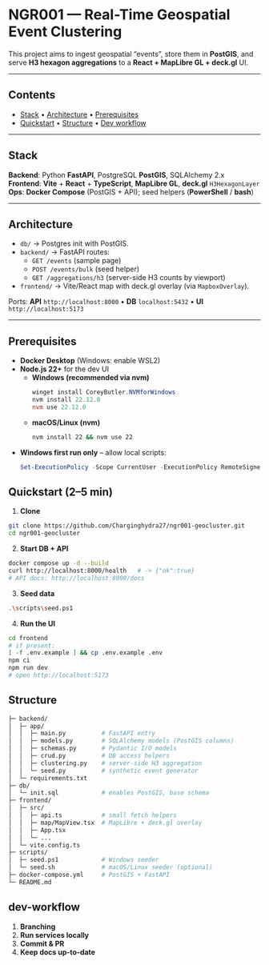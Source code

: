 # NGR001 — Real-Time Geospatial Event Clustering

This project aims to ingest geospatial “events”, store them in **PostGIS**, and serve **H3 hexagon aggregations** to a **React + MapLibre GL + deck.gl** UI.

---

## Contents
- [Stack](#stack) • [Architecture](#architecture) • [Prerequisites](#prerequisites)  
- [Quickstart](#quickstart-25-min) • [Structure](#Structure) • [Dev workflow](#dev-workflow) 




---

## Stack
**Backend**: Python **FastAPI**, PostgreSQL **PostGIS**, SQLAlchemy 2.x  
**Frontend**: **Vite** + **React** + **TypeScript**, **MapLibre GL**, **deck.gl** `H3HexagonLayer`  
**Ops**: **Docker Compose** (PostGIS + API); seed helpers (**PowerShell** / **bash**)

---

## Architecture
- `db/` → Postgres init with PostGIS.
- `backend/` → FastAPI routes:
  - `GET /events` (sample page)
  - `POST /events/bulk` (seed helper)
  - `GET /aggregations/h3` (server-side H3 counts by viewport)
- `frontend/` → Vite/React map with deck.gl overlay (via `MapboxOverlay`).

Ports: **API** `http://localhost:8000` • **DB** `localhost:5432` • **UI** `http://localhost:5173`

---

## Prerequisites
- **Docker Desktop** (Windows: enable WSL2)
- **Node.js 22+** for the dev UI
  - **Windows (recommended via nvm)**
    ```powershell
    winget install CoreyButler.NVMforWindows
    nvm install 22.12.0
    nvm use 22.12.0
    ```
  - **macOS/Linux (nvm)**
    ```bash
    nvm install 22 && nvm use 22
    ```
- **Windows first run only** – allow local scripts:
  ```powershell
  Set-ExecutionPolicy -Scope CurrentUser -ExecutionPolicy RemoteSigned

## Quickstart (2–5 min)

1) **Clone**
```bash
git clone https://github.com/Charginghydra27/ngr001-geocluster.git
cd ngr001-geocluster
```

2) **Start DB + API**
```bash
docker compose up -d --build
curl http://localhost:8000/health   # -> {"ok":true}
# API docs: http://localhost:8000/docs
```

3) **Seed data**
```bash
.\scripts\seed.ps1
```

4) **Run the UI**
```bash
cd frontend
# if present:
[ -f .env.example ] && cp .env.example .env
npm ci
npm run dev
# open http://localhost:5173
```



## Structure ##
```bash
├─ backend/
│  ├─ app/
│  │  ├─ main.py          # FastAPI entry
│  │  ├─ models.py        # SQLAlchemy models (PostGIS columns)
│  │  ├─ schemas.py       # Pydantic I/O models
│  │  ├─ crud.py          # DB access helpers
│  │  ├─ clustering.py    # server-side H3 aggregation
│  │  └─ seed.py          # synthetic event generator
│  └─ requirements.txt
├─ db/
│  └─ init.sql            # enables PostGIS, base schema
├─ frontend/
│  ├─ src/
│  │  ├─ api.ts           # small fetch helpers
│  │  ├─ map/MapView.tsx  # MapLibre + deck.gl overlay
│  │  ├─ App.tsx
│  │  └─ ...
│  └─ vite.config.ts
├─ scripts/
│  ├─ seed.ps1            # Windows seeder
│  └─ seed.sh             # macOS/Linux seeder (optional)
├─ docker-compose.yml     # PostGIS + FastAPI
└─ README.md
```


## dev-workflow ##
1) **Branching**
2) **Run services locally**
3) **Commit & PR**
4) **Keep docs up-to-date**






